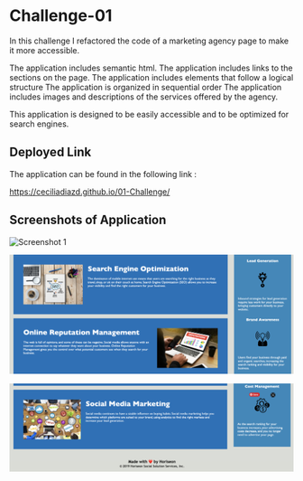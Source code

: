 # Challenge-01

In this challenge I refactored the code of a marketing agency page to make it more accessible. 

The application includes semantic html.
The application includes links to the sections on the page.
The application includes elements that follow a logical structure 
The application is organized in sequential order
The application includes images and descriptions of the services offered by the agency. 



This application is designed to be easily accessible and to be optimized for search engines.


## Deployed Link 

The application can be found in the following link :

https://ceciliadiazd.github.io/01-Challenge/


## Screenshots of Application 

![Screenshot 1](./Challenge-01-screenshot1.png)

![Screenshot 2](./Challenge-01-screenshot2.png)

![Screenshot 3](./Challenge-01-screenshot3.png)